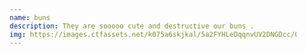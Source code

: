 ```yaml
---
name: buns
description: They are sooooo cute and destructive our buns .
img: https://images.ctfassets.net/k075a6skjkal/5a2FYHLeDqqnvUV2DNGDcc/006d9dc2b77bc1b8d3455383224cd4e6/buns.jpg
---
```

